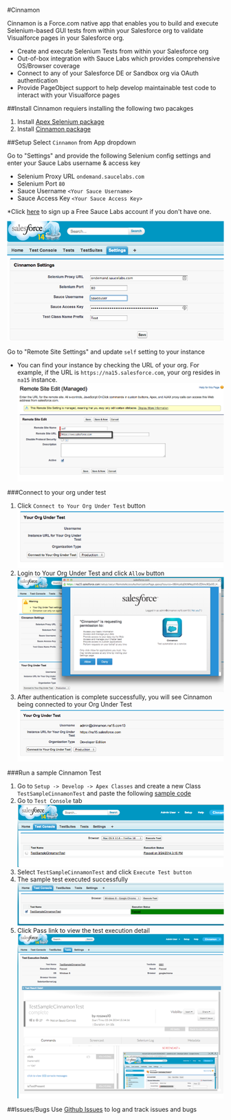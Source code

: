 #Cinnamon

Cinnamon is a Force.com native app that enables you to build and execute Selenium-based GUI tests from within your Salesforce org to validate Visualforce pages in your Salesforce org.

* Create and execute Selenium Tests from within your Salesforce org
* Out-of-box integration with Sauce Labs which provides comprehensive OS/Browser coverage
* Connect to any of your Salesforce DE or Sandbox org via OAuth authentication
* Provide PageObject support to help develop maintainable test code to interact with your Visualforce pages

##Install
Cinnamon requiers installing the following two pacakges

1. Install [Apex Selenium package](https://login.salesforce.com/packaging/installPackage.apexp?p0=04t30000001I916)
2. Install [Cinnamon package](https://login.salesforce.com/packaging/installPackage.apexp?p0=04td0000000N1MX)

##Setup
Select `Cinnamon` from App dropdown

Go to "Settings" and provide the following Selenium config settings and enter your Sauce Labs username & access key

* Selenium Proxy URL `ondemand.saucelabs.com`
* Selenium Port `80`
* Sauce Username `<Your Sauce Username>`
* Sauce Access Key `<Your Sauce Access Key>`

*Click [here](https://saucelabs.com/signup) to sign up a Free Sauce Labs account if you don't have one.

![](https://raw.githubusercontent.com/ryojiosawa/cinnamon/master/img/cinnamon_settings.png)

Go to "Remote Site Settings" and update `self` setting to your instance
 * You can find your instance by checking the URL of  your org.  For example, if the URL is `https://na15.salesforce.com`, your org resides in `na15` instance.
 ![](https://raw.githubusercontent.com/ryojiosawa/cinnamon/master/img/self_remote_site.png)

###Connect to your org under test
1. Click `Connect to Your Org Under Test` button
![](https://raw.githubusercontent.com/ryojiosawa/cinnamon/master/img/org_under_test.png)
2. Login to Your Org Under Test and click `Allow` button
![](https://raw.githubusercontent.com/ryojiosawa/cinnamon/master/img/login_dialogue.png)
3. After authentication is complete successfully, you will see Cinnamon being connected to your Org Under Test
![](https://raw.githubusercontent.com/ryojiosawa/cinnamon/master/img/org_under_test2.png)

###Run a sample Cinnamon Test
1. Go to `Setup -> Develop -> Apex Classes` and create a new Class `TestSampleCinnamonTest` and paste the following [sample code](https://gist.github.com/ryojiosawa/9750540)
2. Go to `Test Console` tab
![](https://raw.githubusercontent.com/ryojiosawa/cinnamon/master/img/testconsole.png)
3. Select `TestSampleCinnamonTest` and click `Execute Test button`
4. The sample test executed successfully
![](https://raw.githubusercontent.com/ryojiosawa/cinnamon/master/img/test_passed.png)
5. Click Pass link to view the test execution detail
![](https://raw.githubusercontent.com/ryojiosawa/cinnamon/master/img/testdetail.png)

##Issues/Bugs
Use [Github Issues](https://github.com/ryojiosawa/cinnamon/issues) to log and track issues and bugs
